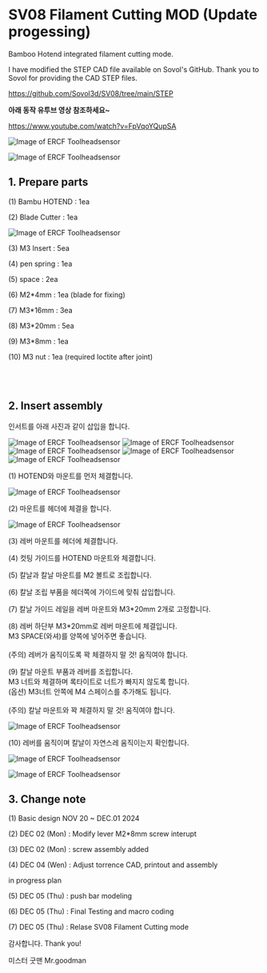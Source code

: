# SV08 Filament Cutting MOD (Update progessing)

Bamboo Hotend integrated filament cutting mode.

I have modified the STEP CAD file available on Sovol's GitHub.
Thank you to Sovol for providing the CAD STEP files.

https://github.com/Sovol3d/SV08/tree/main/STEP






**아래 동작 유투브 영상 참조하세요~**

https://www.youtube.com/watch?v=FpVqoYQupSA









![Image of ERCF Toolheadsensor](https://github.com/pure100kim/SV08-Filamnet_Cutting_mod/blob/main/Photos/SV08_cutting_mod_hotend1.png)

![Image of ERCF Toolheadsensor](https://github.com/pure100kim/SV08-Filamnet_Cutting_mod/blob/main/Photos/SV08_cutting_mod_hotend.png)




## **1. Prepare parts**

(1) Bambu HOTEND : 1ea

(2) Blade Cutter : 1ea

![Image of ERCF Toolheadsensor](https://github.com/pure100kim/SV08-Filamnet_Cutting_mod/blob/main/Photos/blade.png)


(3) M3 Insert : 5ea

(4) pen spring : 1ea

(5) space : 2ea

(6) M2*4mm : 1ea  (blade for fixing)

(7) M3*16mm : 3ea

(8) M3*20mm : 5ea

(9) M3*8mm : 1ea

(10) M3 nut : 1ea (required loctite after joint)





<br>
<br>


## **2. Insert assembly**

인서트를 아래 사진과 같이 삽입을 합니다.

![Image of ERCF Toolheadsensor](https://github.com/pure100kim/SV08-Filamnet_Cutting_mod/blob/main/Photos/SV08_M3%20insert1.png)
![Image of ERCF Toolheadsensor](https://github.com/pure100kim/SV08-Filamnet_Cutting_mod/blob/main/Photos/SV08_M3%20insert2.png)
![Image of ERCF Toolheadsensor](https://github.com/pure100kim/SV08-Filamnet_Cutting_mod/blob/main/Photos/SV08_M3%20insert3.png)
![Image of ERCF Toolheadsensor](https://github.com/pure100kim/SV08-Filamnet_Cutting_mod/blob/main/Photos/SV08_M3%20insert4.png)
![Image of ERCF Toolheadsensor](https://github.com/pure100kim/SV08-Filamnet_Cutting_mod/blob/main/Photos/SV08_M3%20insert5.png)


(1) HOTEND와 마운트를 먼저 체결합니다.

![Image of ERCF Toolheadsensor](https://github.com/pure100kim/SV08_Filament_Cutting_mod/blob/main/Photos/hotend_screw01.png)


(2) 마운트를 헤더에 체결을 합니다.

![Image of ERCF Toolheadsensor](https://github.com/pure100kim/SV08_Filament_Cutting_mod/blob/main/Photos/hotend_screw02.png)


(3) 레버 마운트를 헤더에 체결합니다.

(4) 컷팅 가이드를 HOTEND 마운트와 체결합니다.


(5) 칼날과 칼날 마운트를 M2 볼트로 조립합니다.

(6) 칼날 조립 부품을 헤더쪽에 가이드에 맞춰 삽입합니다.

(7) 칼날 가이드 레일을 레버 마운트와 M3*20mm 2개로 고정합니다.

(8) 레버 하단부 M3*20mm로 레버 마운트에 체결입니다.<br>
    M3 SPACE(와셔)를 양쪽에 넣어주면 좋습니다.<br>    
    (주의) 레버가 움직이도록 꽉 체결하지 말 것! 움직여야 합니다.<br>

(9) 칼날 마운트 부품과 레버를 조립합니다. <br>
    M3 너트와 체결하며 록타이트로 너트가 빠지지 않도록 합니다.<br>
    (옵션) M3너트 안쪽에  M4 스페이스를 추가해도 됩니다.<br>    
    (주의) 칼날 마운트와 꽉 체결하지 말 것! 움직여야 합니다.<br>
    
![Image of ERCF Toolheadsensor](https://github.com/pure100kim/SV08_Filament_Cutting_mod/blob/main/Photos/hotend_screw03.png)


(10) 레버를 움직이며 칼날이 자연스레 움직이는지 확인합니다.

![Image of ERCF Toolheadsensor](https://github.com/pure100kim/SV08_Filament_Cutting_mod/blob/main/Photos/lever_screw01.png)


![Image of ERCF Toolheadsensor](https://github.com/pure100kim/SV08_Filament_Cutting_mod/blob/main/Photos/hotend_cutting_lever_assembly.png)






## **3. Change note**

(1) Basic design NOV 20 ~ DEC.01 2024

(2) DEC 02 (Mon) : Modify lever M2*8mm screw interupt 

(3) DEC 02 (Mon) : screw assembly added

(4) DEC 04 (Wen) : Adjust torrence CAD, printout and assembly


in progress plan


(5) DEC 05 (Thu) : push bar modeling

(6) DEC 05 (Thu) : Final Testing and macro coding

(7) DEC 05 (Thu) : Relase SV08 Filament Cutting mode


감사합니다.
Thank you!

미스터 굿맨 Mr.goodman 



